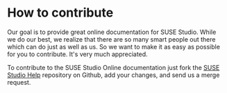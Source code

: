 # How to contribute

Our goal is to provide great online documentation for SUSE Studio. While we do
our best, we realize that there are so many smart people out there which can do
just as well as us. So we want to make it as easy as possible for you to
contribute. It's very much appreciated.

To contribute to the SUSE Studio Online documentation just fork the [SUSE Studio
Help](http://github.com/susestudio/studio-help) repository on Github, add your
changes, and send us a merge request.
